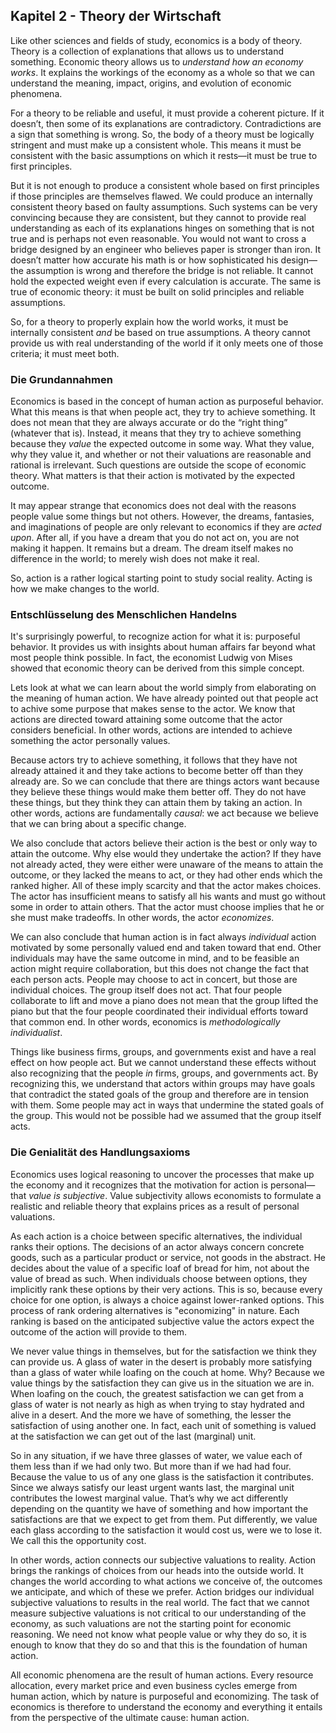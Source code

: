 ## Kapitel 2 - Theory der Wirtschaft

Like other sciences and fields of study, economics is a body of theory. Theory is a collection of explanations that allows us to understand something. Economic theory allows us to *understand how an economy works*. It explains the workings of the economy as a whole so that we can understand the meaning, impact, origins, and evolution of economic phenomena.

For a theory to be reliable and useful, it must provide a coherent picture. If it doesn’t, then some of its explanations are contradictory. Contradictions are a sign that something is wrong. So, the body of a theory must be logically stringent and must make up a consistent whole. This means it must be consistent with the basic assumptions on which it rests—it must be true to first principles.

But it is not enough to produce a consistent whole based on first principles if those principles are themselves flawed. We could produce an internally consistent theory based on faulty assumptions. Such systems can be very convincing because they are consistent, but they cannot to provide real understanding as each of its explanations hinges on something that is not true and is perhaps not even reasonable. You would not want to cross a bridge designed by an engineer who believes paper is stronger than iron. It doesn’t matter how accurate his math is or how sophisticated his design—the assumption is wrong and therefore the bridge is not reliable. It cannot hold the expected weight even if every calculation is accurate. The same is true of economic theory: it must be built on solid principles and reliable assumptions.

So, for a theory to properly explain how the world works, it must be internally consistent *and* be based on true assumptions. A theory cannot provide us with real understanding of the world if it only meets one of those criteria; it must meet both.


### Die Grundannahmen

Economics is based in the concept of human action as purposeful behavior. What this means is that when people act, they try to achieve something. It does not mean that they are always accurate or do the “right thing” (whatever that is). Instead, it means that they try to achieve something because they *value* the expected outcome in some way. What they value, why they value it, and whether or not their valuations are reasonable and rational is irrelevant. Such questions are outside the scope of economic theory. What matters is that their action is motivated by the expected outcome.

It may appear strange that economics does not deal with the reasons people value some things but not others. However, the dreams, fantasies, and imaginations of people are only relevant to economics if they are *acted upon*. After all, if you have a dream that you do not act on, you are not making it happen. It remains but a dream. The dream itself makes no difference in the world; to merely wish does not make it real.

So, action is a rather logical starting point to study social reality. Acting is how we make changes to the world.


### Entschlüsselung des Menschlichen Handelns

It's surprisingly powerful, to recognize action for what it is: purposeful behavior. It provides us with insights about human affairs far beyond what most people think possible. In fact, the economist Ludwig von Mises showed that economic theory can be derived from this simple concept.

Lets look at what we can learn about the world simply from elaborating on the meaning of human action. We have already pointed out that people act to achive some purpose that makes sense to the actor. We know that actions are directed toward attaining some outcome that the actor considers beneficial. In other words, actions are intended to achieve something the actor personally values.

Because actors try to achieve something, it follows that they have not already attained it and they take actions to become better off than they already are. So we can conclude that there are things actors want because they  believe these things would make them better off. They do not have these things, but they think they can attain them by taking an action. In other words, actions are fundamentally *causal*: we act because we believe that we can bring about a specific change.

We also conclude that actors believe their action is the best or only way to attain the outcome. Why else would they undertake the action? If they have not already acted, they were either were unaware of the means to attain the outcome, or they lacked the means to act, or they had other ends which the ranked higher. All of these imply scarcity and that the actor makes choices. The actor has insufficient means to satisfy all his wants and must go without some in order to attain others. That the actor must choose implies that he or she must make tradeoffs. In other words, the actor *economizes*.

We can also conclude that human action is in fact always *individual* action motivated by some personally valued end and taken toward that end. Other individuals may have the same outcome in mind, and to be feasible an action might require collaboration, but this does not change the fact that each person acts. People may choose to act in concert, but those are individual choices. The group itself does not act. That four people collaborate to lift and move a piano does not mean that the group lifted the piano but that the four people coordinated their individual efforts toward that common end. In other words, economics is *methodologically individualist*.

Things like business firms, groups, and governments exist and have a real effect on how people act. But we cannot understand these effects without also recognizing that the people *in* firms, groups, and governments act. By recognizing this, we understand that actors within groups may have goals that contradict the stated goals of the group and therefore are in tension with them. Some people may act in ways that undermine the stated goals of the group. This would not be possible had we assumed that the group itself acts.


### Die Genialität des Handlungsaxioms

Economics uses logical reasoning to uncover the processes that make up the economy and it recognizes that the motivation for action is personal—that *value is subjective*. Value subjectivity allows economists to formulate a realistic and reliable theory that explains prices as a result of personal valuations.

As each action is a choice between specific alternatives, the individual ranks their options. The decisions of an actor always concern concrete goods, such as a particular product or service, not goods in the abstract. He decides about the value of a specific loaf of bread for him, not about the value of bread as such. When individuals choose between options, they implicitly rank these options by their very actions. This is so, because every choice for one option, is always a choice against lower-ranked options. This process of rank ordering alternatives is "economizing" in nature. Each ranking is based on the anticipated subjective value the actors expect the outcome of the action will provide to them.

We never value things in themselves, but for the satisfaction we think they can provide us. A glass of water in the desert is probably more satisfying than a glass of water while loafing on the couch at home. Why? Because we value things by the satisfaction they can give us in the situation we are in. When loafing on the couch, the greatest satisfaction we can get from a glass of water is not nearly as high as when trying to stay hydrated and alive in a desert. And the more we have of something, the lesser the satisfaction of using another one. In fact, each unit of something is valued at the satisfaction we can get out of the last (marginal) unit.

So in any situation, if we have three glasses of water, we value each of them less than if we had only two. But more than if we had had four. Because the value to us of any one glass is the satisfaction it contributes. Since we always satisfy our least urgent wants last, the marginal unit contributes the lowest marginal value. That’s why we act differently depending on the quantity we have of something and how important the satisfactions are that we expect to get from them. Put differently, we value each glass according to the satisfaction it would cost us, were we to lose it. We call this the opportunity cost.

In other words, action connects our subjective valuations to reality. Action brings the rankings of choices from our heads into the outside world. It changes the world according to what actions we conceive of, the outcomes we anticipate, and which of these we prefer. Action bridges our individual subjective valuations to results in the real world. The fact that we cannot measure subjective valuations is not critical to our understanding of the economy, as such valuations are not the starting point for economic reasoning. We need not know what people value or why they do so, it is enough to know that they do so and that this is the foundation of human action.

All economic phenomena are the result of human actions. Every resource allocation, every market price and even business cycles emerge from human action, which by nature is purposeful and economizing. The task of economics is therefore to understand the economy and everything it entails from the perspective of the ultimate cause: human action.
